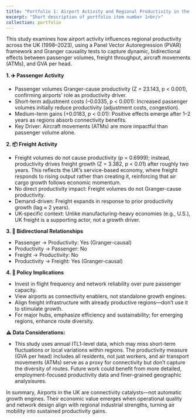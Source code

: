 ```yaml
---
title: "Portfolio 1: Airport Activity and Regional Productivity in the United Kingdom: An Empirical Study of Connectivity, Freight Operations, and Economic Growth (1998–2023)"
excerpt: "Short description of portfolio item number 1<br/>"
collection: portfolio
---
```


This study examines how airport activity influences regional productivity across the UK (1998–2023), using a Panel Vector Autoregression (PVAR) framework and Granger causality tests to capture dynamic, bidirectional effects between passenger volumes, freight throughput, aircraft movements (ATMs), and GVA per head.

**1. ✈️ Passenger Activity**
- Passenger volumes Granger-cause productivity (Z = 23.143, p < 0.001), confirming airports’ role as productivity driver.
- Short-term adjustment costs (–0.0335, p < 0.001): Increased passenger volumes initially reduce productivity (adjustment costs, congestion).
- Medium-term gains (+0.0183, p < 0.01): Positive effects emerge after 1–2 years as regions absorb connectivity benefits.
- Key Driver: Aircraft movements (ATMs) are more impactful than passenger volume alone.

**2. 📦 Freight Activity**
- Freight volumes do not cause productivity (p = 0.6999); instead, productivity drives freight growth (Z = 3.382, p < 0.01) after roughly two years. This reflects the UK’s service-based economy, where freight responds to rising output rather than creating it, reinforcing that air cargo growth follows economic momentum.
- No direct productivity impact: Freight volumes do not Granger-cause productivity.
- Demand-driven: Freight expands in response to prior productivity growth (lag ≈ 2 years).
- UK-specific context: Unlike manufacturing-heavy economies (e.g., U.S.), UK freight is a supporting actor, not a growth driver.

**3. 🔁 Bidirectional Relationships**
- Passenger → Productivity: Yes (Granger-causal)
- Productivity → Passenger: No
- Freight → Productivity: No
- Productivity → Freight: Yes (Granger-causal)

**4. 🧭 Policy Implications**
- Invest in flight frequency and network reliability over pure passenger capacity.
- View airports as connectivity enablers, not standalone growth engines.
- Align freight infrastructure with already productive regions—don’t use it to stimulate growth.
- For major hubs, emphasize efficiency and sustainability; for emerging regions, enhance route diversity.

**⚠️ Data Considerations:**
- This study uses annual ITL1-level data, which may miss short-term fluctuations or local variations within regions. The productivity measure (GVA per head) includes all residents, not just workers, and air transport movements (ATMs) serve as a proxy for connectivity but don’t capture the diversity of routes. Future work could benefit from more detailed, employment-focused productivity data and finer-grained geographic analysisures.

In summary, Airports in the UK are connectivity catalysts—not automatic growth engines. Their economic value emerges when operational quality and network design align with regional industrial strengths, turning air mobility into sustained productivity gains.